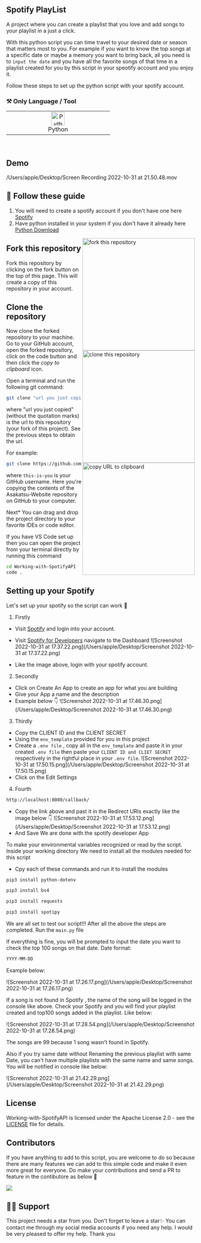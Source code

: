 ## Spotify PlayList

A project where you can create a playlist that you love and add songs to your playlist in a just a click.

With this python script you can time travel to your desired date or season that matters most to you.
For example if you want to know the top songs at a specific date or maybe a memory you want to bring back, all you need is to `input the date` and you have all the favorite songs of that time in a playlist created for you by this script in your speotify account and you enjoy it.

Follow these steps to set up the python script with your spotify account.

### ⚒️ Only Language / Tool
 <table>
	 <tbody>
  		<tr>
   			<td align="Center" width="25%"> 
 				<a href="https://developer.mozilla.org/en-US/docs/Glossary/Reactjs" target="_blank" rel="noreferrer"><img src="https://cdn.svgporn.com/logos/python.svg" width="36" height="36" alt="Python" /></a>
    	<br>Python
    </td>
	  </tr>
	</tbody>
  </table>
	
<br>

## Demo
/Users/apple/Desktop/Screen Recording 2022-10-31 at 21.50.48.mov

## 🧑 Follow these guide

 1. You will need to create a spotify account if you don't have one here [Spotify](https://open.spotify.com)
 2. Have python installed in your system if you don't have it already here [Python Download](https://www.python.org/downloads/)



<img align="right" width="300" src="https://firstcontributions.github.io/assets/Readme/fork.png" alt="fork this repository" />



## Fork this repository

Fork this repository by clicking on the fork button on the top of this page.
This will create a copy of this repository in your account.

## Clone the repository

<img align="right" width="300" src="https://firstcontributions.github.io/assets/Readme/clone.png" alt="clone this repository" />

Now clone the forked repository to your machine. Go to your GitHub account, open the forked repository, click on the code button and then click the _copy to clipboard_ icon.

Open a terminal and run the following git command:

```bash
git clone "url you just copied"
```

where "url you just copied" (without the quotation marks) is the url to this repository (your fork of this project). See the previous steps to obtain the url.

<img align="right" width="300" src="https://firstcontributions.github.io/assets/Readme/copy-to-clipboard.png" alt="copy URL to clipboard" />

For example:

```bash
git clone https://github.com/Kellsonphilips/Working-with-SpotifyAPI.git
```

where `this-is-you` is your GitHub username. Here you're copying the contents of the Asakatsu-Website repository on GitHub to your computer.

Next* You can drag and drop the project directory to your favorite IDEs or code editor.

If you have VS Code set up then you can open the project from your terminal directly by running this command

```bash
cd Working-with-SpotifyAPI
code .
```
## Setting up your Spotify

Let's set up your spotify so the script can work 💪
1. Firstly
 * Visit [Spotify](https://open.spotify.com) and login into your account.
 * Visit [Spotify for Developers](https://developer.spotify.com/) navigate to the Dashboard
![Screenshot 2022-10-31 at 17.37.22.png](/Users/apple/Desktop/Screenshot 2022-10-31 at 17.37.22.png)

 * Like the image above, login with your spotify account.
2. Secondly
  * Click on Create An App to create an app for what you are building
  * Give your App a name and the description
  * Example below 👇
![Screenshot 2022-10-31 at 17.46.30.png](/Users/apple/Desktop/Screenshot 2022-10-31 at 17.46.30.png)
3. Thirdly
  * Copy the CLIENT ID and the CLIENT SECRET
  * Using the `env_template` provided for you in this project 
  * Create a `.env file` , copy all in the `env_template` and paste it in your created `.env file` then paste your `CLIENT ID and CLIET SECRET` respectively in the rightful place in your `.env file`.
![Screenshot 2022-10-31 at 17.50.15.png](/Users/apple/Desktop/Screenshot 2022-10-31 at 17.50.15.png)
  * Click on the Edit Settings
4. Fourth
  ```bash
  http://localhost:8080/callback/
  ```
  * Copy the link above and past it in the Redirect URIs exactly like the image below 👇
![Screenshot 2022-10-31 at 17.53.12.png](/Users/apple/Desktop/Screenshot 2022-10-31 at 17.53.12.png)
  * And Save
We are done with the spotify developer App

To make your environmental variables recognized or read by the script.
Inside your working directory
We need to install all the modules needed for this script
  * Cpy each of these commands and run it to install the modules
```bash
pip3 install python-dotenv
```
```bash
pip3 install bs4
```
```bash
pip3 install requests
```
```bash
pip3 install spotipy
```


We are all set to test our script!!!
After all the above the steps are completed.
Run the `main.py` file

If everything is fine, you will be prompted to input the date you want to check the top 100 songs on that date.
Date format:
```bash
YYYY-MM-DD
```
Example below:

![Screenshot 2022-10-31 at 17.26.17.png](/Users/apple/Desktop/Screenshot 2022-10-31 at 17.26.17.png)

If a song is not found in Spotify , the name of the song will be logged in the console like above.
Check your Spotify and you will find your playlist created and top100 songs added in the playlist.
Like below:

![Screenshot 2022-10-31 at 17.28.54.png](/Users/apple/Desktop/Screenshot 2022-10-31 at 17.28.54.png)

The songs are 99 because 1 song wasn't found in Spotify.

Also if you try same date without Renaming the previous playlist with same Date, you can't have multiple playlists with the same name and same songs.
You will be notified in console like below:

![Screenshot 2022-10-31 at 21.42.29.png](/Users/apple/Desktop/Screenshot 2022-10-31 at 21.42.29.png)



## License

Working-with-SpotifyAPI is licensed under the Apache License 2.0 - see the [LICENSE](LICENSE) file for details.

## Contributors

If you have anything to add to this script, you are welcome to do so because there are many features we can add to this simple code and make it even more great for everyone. Do make your contributions and send a PR to feature in the contibutore as below 💪

<a href = "https://github.com/Kellsonphilips/Working-with-SpotifyAPI/graphs/contributors">
  <img src = "https://contrib.rocks/image?repo=Kellsonphilips/Working-with-SpotifyAPI"/>
</a>


## 🙏🏽 Support

This project needs a star️ from you. Don't forget to leave a star✨
You can contact me through my social media accounts if you need any help. I would be very pleased to offer my help.
Thank you